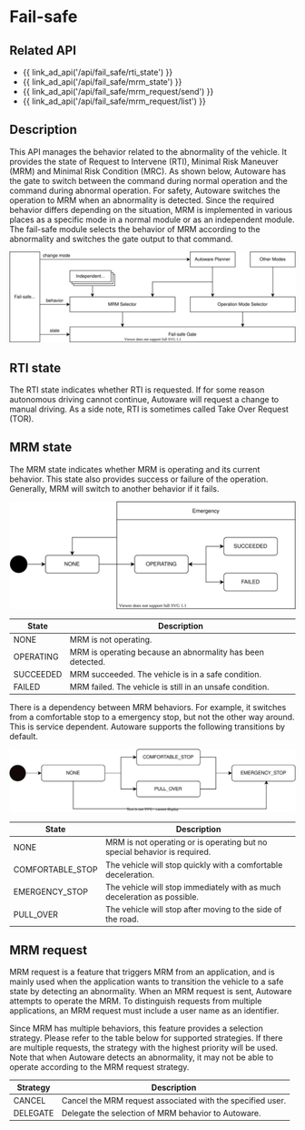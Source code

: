 # Fail-safe

## Related API

- {{ link_ad_api('/api/fail_safe/rti_state') }}
- {{ link_ad_api('/api/fail_safe/mrm_state') }}
- {{ link_ad_api('/api/fail_safe/mrm_request/send') }}
- {{ link_ad_api('/api/fail_safe/mrm_request/list') }}

## Description

This API manages the behavior related to the abnormality of the vehicle.
It provides the state of Request to Intervene (RTI), Minimal Risk Maneuver (MRM) and Minimal Risk Condition (MRC).
As shown below, Autoware has the gate to switch between the command during normal operation and the command during abnormal operation.
For safety, Autoware switches the operation to MRM when an abnormality is detected.
Since the required behavior differs depending on the situation, MRM is implemented in various places as a specific mode in a normal module or as an independent module.
The fail-safe module selects the behavior of MRM according to the abnormality and switches the gate output to that command.

![fail-safe-architecture](./fail-safe/architecture.drawio.svg)

## RTI state

The RTI state indicates whether RTI is requested. If for some reason autonomous driving cannot continue, Autoware will request a change to manual driving. As a side note, RTI is sometimes called Take Over Request (TOR).

## MRM state

The MRM state indicates whether MRM is operating and its current behavior.
This state also provides success or failure of the operation. Generally, MRM will switch to another behavior if it fails.

![mrm-state](./fail-safe/mrm-state.drawio.svg)

| State     | Description                                                |
| --------- | ---------------------------------------------------------- |
| NONE      | MRM is not operating.                                      |
| OPERATING | MRM is operating because an abnormality has been detected. |
| SUCCEEDED | MRM succeeded. The vehicle is in a safe condition.         |
| FAILED    | MRM failed. The vehicle is still in an unsafe condition.   |

There is a dependency between MRM behaviors. For example, it switches from a comfortable stop to a emergency stop, but not the other way around.
This is service dependent. Autoware supports the following transitions by default.

![mrm-behavior](./fail-safe/mrm-behavior.drawio.svg)

| State            | Description                                                               |
| ---------------- | ------------------------------------------------------------------------- |
| NONE             | MRM is not operating or is operating but no special behavior is required. |
| COMFORTABLE_STOP | The vehicle will stop quickly with a comfortable deceleration.            |
| EMERGENCY_STOP   | The vehicle will stop immediately with as much deceleration as possible.  |
| PULL_OVER        | The vehicle will stop after moving to the side of the road.               |

## MRM request

MRM request is a feature that triggers MRM from an application, and is mainly used when the application wants to transition the vehicle to a safe state by detecting an abnormality. When an MRM request is sent, Autoware attempts to operate the MRM. To distinguish requests from multiple applications, an MRM request must include a user name as an identifier.

Since MRM has multiple behaviors, this feature provides a selection strategy. Please refer to the table below for supported strategies.
If there are multiple requests, the strategy with the highest priority will be used.
Note that when Autoware detects an abnormality, it may not be able to operate according to the MRM request strategy.

| Strategy | Description                                                |
| -------- | ---------------------------------------------------------- |
| CANCEL   | Cancel the MRM request associated with the specified user. |
| DELEGATE | Delegate the selection of MRM behavior to Autoware.        |

